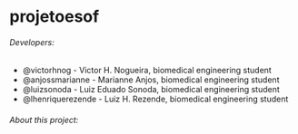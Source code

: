 # projetoesof
###### Developers:
* @victorhnog - Victor H. Nogueira, biomedical engineering student
* @anjossmarianne - Marianne Anjos, biomedical engineering student
* @luizsonoda - Luiz Eduado Sonoda, biomedical engineering student
* @lhenriquerezende - Luiz H. Rezende, biomedical engineering student

###### About this project:
